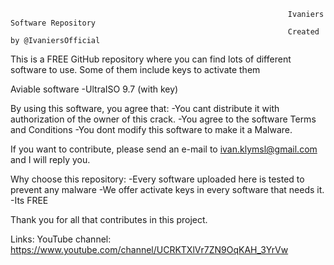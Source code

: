                                                                   Ivaniers Software Repository
                                                                  Created by @IvaniersOfficial
 
This is a FREE GitHub repository where you can find lots of different software to use. Some of them include keys to activate them

Aviable software
-UltraISO 9.7 (with key)

By using this software, you agree that:
-You cant distribute it with authorization of the owner of this crack.
-You agree to the software Terms and Conditions
-You dont modify this software to make it a Malware.

If you want to contribute, please send an e-mail to ivan.klymsl@gmail.com and I will reply you.

Why choose this repository:
-Every software uploaded here is tested to prevent any malware
-We offer activate keys in every software that needs it.
-Its FREE

Thank you for all that contributes in this project.

Links:
YouTube channel: https://www.youtube.com/channel/UCRKTXlVr7ZN9OqKAH_3YrVw
